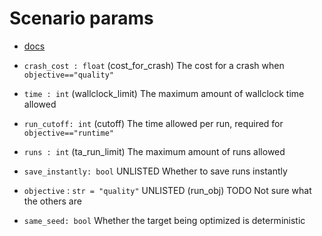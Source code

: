 # Scenario params

* [docs](https://automl.github.io/SMAC3/master/pages/details/scenario.html)

* `crash_cost : float` (cost_for_crash)
    The cost for a crash when `objective=="quality"`

* `time : int` (wallclock_limit)
    The maximum amount of wallclock time allowed

* `run_cutoff: int` (cutoff)
    The time allowed per run, required for `objective=="runtime"`

* `runs : int` (ta_run_limit)
    The maximum amount of runs allowed

* `save_instantly: bool` UNLISTED
    Whether to save runs instantly

*  `objective` : `str = "quality"` UNLISTED (run_obj)
    TODO Not sure what the others are

* `same_seed: bool`
    Whether the target being optimized is deterministic


